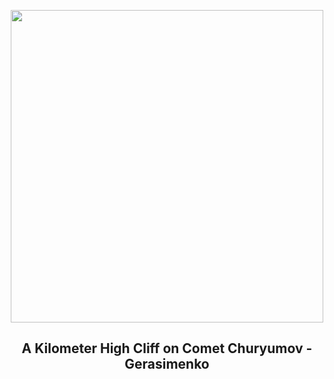 
<p align="center"><img src="https://apod.nasa.gov/apod/image/2412/CometCliffs_Rosetta_960.jpg" width="500" height="500"></p>
<h2 align="center"> A Kilometer High Cliff on Comet Churyumov - Gerasimenko </h2>
